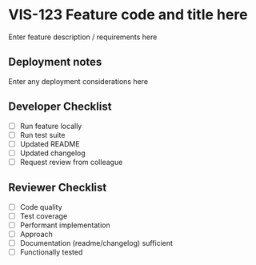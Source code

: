 # VIS-123 Feature code and title here

Enter feature description / requirements here

## Deployment notes

Enter any deployment considerations here

## Developer Checklist
- [ ] Run feature locally
- [ ] Run test suite
- [ ] Updated README
- [ ] Updated changelog
- [ ] Request review from colleague

## Reviewer Checklist
- [ ] Code quality
- [ ] Test coverage
- [ ] Performant implementation
- [ ] Approach
- [ ] Documentation (readme/changelog) sufficient
- [ ] Functionally tested
